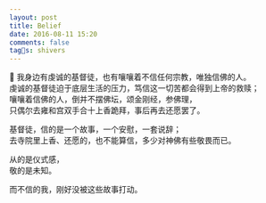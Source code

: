 ```yaml
---
layout: post
title: Belief
date: 2016-08-11 15:20
comments: false
tags: shivers
---
```



我身边有虔诚的基督徒，也有嚷嚷着不信任何宗教，唯独信佛的人。  
虔诚的基督徒迫于底层生活的压力，笃信这一切苦都会得到上帝的救赎；  
嚷嚷着信佛的人，倒并不摆佛坛，颂金刚经，参佛理，  
只偶尔去雍和宫双手合十上香跪拜，事后再去还愿罢了。  

基督徒，信的是一个故事，一个安慰，一套说辞；  
去寺院里上香、还愿的，也不能算信，多少对神佛有些敬畏而已。  

从的是仪式感，  
敬的是未知。  

而不信的我，刚好没被这些故事打动。  
